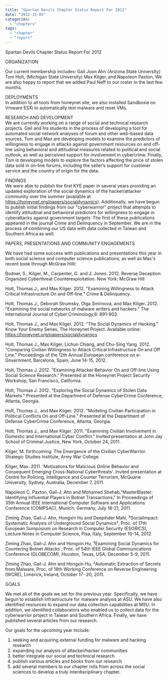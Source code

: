 ```yaml
---
title: "Spartan Devils Chapter Status Report For 2012"
date: "2012-11-05"
categories: 
  - "chapters"
tags: 
  - "chapter"
  - "report"
---
```


Spartan Devils Chapter Status Report For 2012  
  
ORGANIZATION  
  
Our current membership includes: Gail Joon Ahn (Arizona State University) Tom Holt, (Michigan State University) Max Kilger, and Napoleon Paxton, We are also happy to report that we added Paul Neff to our roster in the last few months.  
  
DEPLOYMENTS  
In addition to all tools from honeynet site, we also installed Sandboxie on Vmware ESXi to automatically test malware and reset VMs.  
  
RESEARCH AND DEVELOPMENT  
We are currently working on a range of social and technical research projects. Gail and his students in the process of developing a tool for automated social network analyses of forum and other web-based data sources. Tom and Max are developing models to examine the predictors of willingness to engage in attacks against government resources on and off-line using behavioral and attitudinal measures related to political and social outlook, as well as perceived support for involvement in cybercrime. Finally, Tom is developing models to explore the factors affecting the price of stolen data sold in on-line forums, including the seller’s support for customer service and the country of origin for the data.  
  
FINDINGS  
We were able to publish the first KYE paper in several years providing an updated exploration of the social dynamics of the hacker/attacker community over the summer (available at https://honeynet.org/papers/socialdynamics). Additionally, we have begun to publish initial findings from our "cyberwarrior" project that attempts to identify attitudinal and behavioral predictors for willingness to engage in cyberattacks against government targets. The first of these publications appeared in the journal Crime and Delinquency in September. We are in the process of combining our US data with data collected in Taiwan and Southern Africa as well.  
  
PAPERS, PRESENTATIONS AND COMMUNITY ENGAGEMENTS  
  
We have had some success with publications and presentations this year in both social science and computer science publications, as well as Max's recent book through McGraw Hilll:  
  
Bodner, S., Kilger, M., Carpenter, G. and J. Jones. 2012. Reverse Deception: Organized Cyberthreat Counterexploitation. New York: McGraw Hill  
  
Holt, Thomas J., and Max Kilger. 2012. "Examining Willingness to Attack Critical Infrastructure On and Off-line." Crime & Delinquency.  
  
Holt, Thomas J., Deborah Strumsky, Olga Smirnova, and Max Kilger. 2012. 
"Examining the social networks of malware writers and hackers." The  
International Journal of Cyber Criminology,6: 891-903. 
  
Holt, Thomas J., and Max Kilger. 2012. "The Social Dynamics of Hacking."  
Know Your Enemy Series, The Honeynet Project. Available online:  
https://honeynet.org/papers/socialdynamics  
  
Holt, Thomas J., Max Kilger, Lichun Chiang, and Chu-Sing Yang. 2012. 
"Comparing Civilian Willingness to Attack Critical Infrastructure On and Off Line." Proceedings of the 12th Annual European conference on e-Government, Barcelona, Spain, June 14-15, 2012. 
  
Holt, Thomas J. 2012. "Examining Attacker Behavior On and Off-line Using Social Science Research." Presented at the Honeynet Project Security Workshop, San Francisco, California.  
  
Holt, Thomas J. 2012. "Exploring the Social Dynamics of Stolen Data Markets." Presented at the Department of Defense CyberCrime Conference, Atlanta, Georgia.  
  
Holt, Thomas J., and Max Kilger. 2012. "Modeling Civilian Participation in Political Conflicts On and Off-Line." Presented at the Department of Defense CyberCrime Conference, Atlanta, Georgia.  
  
Holt, Thomas J., and Max Kilger. 2011. "Examining Civilian Involvement in Domestic and International Cyber Conflict." Invited presentation at John Jay School of Criminal Justice, New York, October 24, 2011. 
  
Kilger, M. forthcoming. The Emergence of the Civilian CyberWarrior. Strategic Studies Institute, Army War College.  
  
Kilger, Max. 2011. 'Motivations for Malicious Online Behavior and Consequent Emerging Cross-National Cyberthreats'. Invited presentation at Centre for Policing, Intelligence and Counter Terrorism, McQuarie University, Sydney, Australia, December 7, 2011. 
  
Napoleon C. Paxton, Gail-J. Ahn and Mohamed Shehab,"MasterBlaster:  
Identifying Influential Players in Botnet Transactions," In Proceedings of 35th Annual IEEE International Computer Software and Applications Conference (COMPSAC), Munich, Germany, July 18-21, 2011. 
  
Ziming Zhao, Gail-J. Ahn, Hongxin Hu and Deepinder Mahi, ³SocialImpact:  
Systematic Analysis of Underground Social Dynamics², Proc. of 17th European Sumposium on Research in Computer Security (ESORICS), Lecture Notes in Computer Science, Pisa, Italy, September 10-14, 2012  
  
Ziming Zhao, Gail-J. Ahn and Hongxin Hu, ³Examining Social Dynamics for Countering Botnet Attacks , Proc. of 54th IEEE Global Communications Conference (GLOBECOM), Houston, Texas, USA, December 5-9, 2011. 
  
Ziming Zhao, Gail-J. Ahn and Hongxin Hu, ³Automatic Extraction of Secrets from Malware, Proc. of 18th Working Conference on Reverse Engineering (WCRE), Limerick, Ireland, October 17- 20, 2011. 
  
GOALS  
  
We met all of the goals we set for the previous year. Specifically, we have begun to establish infrastructure for malware analysis at ASU. We have also identified resources to expand our data collection capabilities at MSU. In addition, we identified collaborators who enabled us to collect data for the cyberwarrior project in Taiwan and Southern Africa. Finally, we have published several articles from our research.  
  
Our goals for the upcoming year include:  
1) seeking and acquiring external funding for malware and hacking research  
2) expanding our analysis of attacker/hacker communities  
3) better integrate our social and technical research  
4) publish various articles and books from our research  
5) add several members to our chapter rolls from across the social sciences to develop a truly interdisciplinary chapter.
